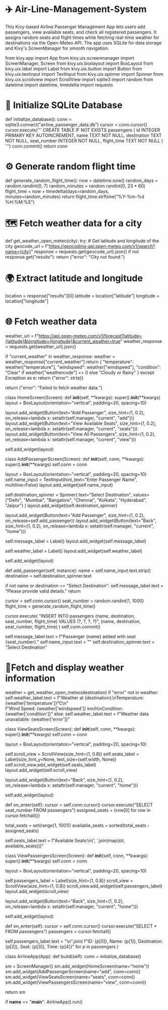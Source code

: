 # ✈️ Air-Line-Management-System
This Kivy-based Airline Passenger Management App lets users add passengers, view available seats, and check all registered passengers. It assigns random seats and flight times while fetching real-time weather for destinations via the Open-Meteo API. The app uses SQLite for data storage and Kivy's ScreenManager for smooth navigation.

from kivy.app import App
from kivy.uix.screenmanager import ScreenManager, Screen
from kivy.uix.boxlayout import BoxLayout
from kivy.uix.label import Label
from kivy.uix.button import Button
from kivy.uix.textinput import TextInput
from kivy.uix.spinner import Spinner
from kivy.uix.scrollview import ScrollView
import sqlite3
import random
from datetime import datetime, timedelta
import requests


# 📃 Initialize SQLite Database
def initialize_database():
    conn = sqlite3.connect("airline_passenger_data.db")
    cursor = conn.cursor()
    cursor.execute('''
        CREATE TABLE IF NOT EXISTS passengers (
            id INTEGER PRIMARY KEY AUTOINCREMENT,
            name TEXT NOT NULL,
            destination TEXT NOT NULL,
            seat_number INTEGER NOT NULL,
            flight_time TEXT NOT NULL
        )
    ''')
    conn.commit()
    return conn


# ⚙️ Generate random flight time
def generate_random_flight_time():
    now = datetime.now()
    random_days = random.randint(0, 7)
    random_minutes = random.randint(0, 23 * 60)
    flight_time = now + timedelta(days=random_days, minutes=random_minutes)
    return flight_time.strftime("%Y-%m-%d %H:%M:%S")


# 🗺 Fetch weather data for a city
def get_weather_open_meteo(city):
    try:
        # Get latitude and longitude of the city
        geocode_url = f"https://geocoding-api.open-meteo.com/v1/search?name={city}"
        response = requests.get(geocode_url).json()
        if not response.get("results"):
            return {"error": "City not found."}

# 🌍 Extract latitude and longitude
location = response["results"][0]
latitude = location["latitude"]
longitude = location["longitude"]

# 🌐 Fetch weather data
  weather_url = f"https://api.open-meteo.com/v1/forecast?latitude={latitude}&longitude={longitude}&current_weather=true"
  weather_response = requests.get(weather_url).json()

   if "current_weather" in weather_response:
            weather = weather_response["current_weather"]
            return {
                "temperature": weather["temperature"],
                "windspeed": weather["windspeed"],
                "condition": "Clear" if weather["weathercode"] == 0 else "Cloudy or Rainy"
            }
    except Exception as e:
        return {"error": str(e)}

  return {"error": "Failed to fetch weather data."}


class HomeScreen(Screen):
    def __init__(self, **kwargs):
        super().__init__(**kwargs)
        layout = BoxLayout(orientation="vertical", padding=20, spacing=10)

  layout.add_widget(Button(text="Add Passenger", size_hint=(1, 0.2), on_release=lambda x: setattr(self.manager, "current", "add")))
        layout.add_widget(Button(text="View Available Seats", size_hint=(1, 0.2), on_release=lambda x: setattr(self.manager, "current", "seats")))
        layout.add_widget(Button(text="View All Passengers", size_hint=(1, 0.2), on_release=lambda x: setattr(self.manager, "current", "view")))

  self.add_widget(layout)


class AddPassengerScreen(Screen):
    def __init__(self, conn, **kwargs):
        super().__init__(**kwargs)
        self.conn = conn

  layout = BoxLayout(orientation="vertical", padding=20, spacing=10)
      self.name_input = TextInput(hint_text="Enter Passenger Name", multiline=False)
        layout.add_widget(self.name_input)

  self.destination_spinner = Spinner(
            text="Select Destination",
            values=("Delhi", "Mumbai", "Bangalore", "Chennai", "Kolkata", "Hyderabad", "Jaipur")
        )
        layout.add_widget(self.destination_spinner)

  layout.add_widget(Button(text="Add Passenger", size_hint=(1, 0.2), on_release=self.add_passenger))
  layout.add_widget(Button(text="Back", size_hint=(1, 0.2), on_release=lambda x: setattr(self.manager, "current", "home")))

  self.message_label = Label()
  layout.add_widget(self.message_label)

  self.weather_label = Label()
  layout.add_widget(self.weather_label)

  self.add_widget(layout)

  def add_passenger(self, instance):
        name = self.name_input.text.strip()
        destination = self.destination_spinner.text

  if not name or destination == "Select Destination":
            self.message_label.text = "Please provide valid details."
            return

  cursor = self.conn.cursor()
        seat_number = random.randint(1, 1000)
        flight_time = generate_random_flight_time()

  cursor.execute(
            "INSERT INTO passengers (name, destination, seat_number, flight_time) VALUES (?, ?, ?, ?)",
            (name, destination, seat_number, flight_time)
        )
        self.conn.commit()

   self.message_label.text = f"Passenger {name} added with seat {seat_number}."
        self.name_input.text = ""
        self.destination_spinner.text = "Select Destination"

  # 💈Fetch and display weather information
   weather = get_weather_open_meteo(destination)
        if "error" not in weather:
            self.weather_label.text = f"Weather at {destination}:\nTemperature: {weather['temperature']}°C\n" \
                                       f"Wind Speed: {weather['windspeed']} km/h\nCondition: {weather['condition']}"
        else:
            self.weather_label.text = f"Weather data unavailable: {weather['error']}"


class ViewSeatsScreen(Screen):
    def __init__(self, conn, **kwargs):
        super().__init__(**kwargs)
        self.conn = conn

  layout = BoxLayout(orientation="vertical", padding=20, spacing=10)

   self.scroll_view = ScrollView(size_hint=(1, 0.8))
        self.seats_label = Label(size_hint_y=None, text_size=(self.width, None))
        self.scroll_view.add_widget(self.seats_label)
        layout.add_widget(self.scroll_view)

  layout.add_widget(Button(text="Back", size_hint=(1, 0.2), on_release=lambda x: setattr(self.manager, "current", "home")))

   self.add_widget(layout)

def on_enter(self):
        cursor = self.conn.cursor()
        cursor.execute("SELECT seat_number FROM passengers")
        assigned_seats = {row[0] for row in cursor.fetchall()}

  total_seats = set(range(1, 1001))
        available_seats = sorted(total_seats - assigned_seats)

   self.seats_label.text = f"Available Seats:\n{', '.join(map(str, available_seats))}"


class ViewPassengersScreen(Screen):
    def __init__(self, conn, **kwargs):
        super().__init__(**kwargs)
        self.conn = conn

  layout = BoxLayout(orientation="vertical", padding=20, spacing=10)

  self.passengers_label = Label(size_hint=(1, 0.8))
        scroll_view = ScrollView(size_hint=(1, 0.8))
        scroll_view.add_widget(self.passengers_label)
        layout.add_widget(scroll_view)

  layout.add_widget(Button(text="Back", size_hint=(1, 0.2), on_release=lambda x: setattr(self.manager, "current", "home")))

  self.add_widget(layout)

  def on_enter(self):
        cursor = self.conn.cursor()
        cursor.execute("SELECT * FROM passengers")
        passengers = cursor.fetchall()

  self.passengers_label.text = "\n".join(
            f"ID: {p[0]}, Name: {p[1]}, Destination: {p[2]}, Seat: {p[3]}, Time: {p[4]}" for p in passengers
        )


class AirlineApp(App):
    def build(self):
        conn = initialize_database()

  sm = ScreenManager()
        sm.add_widget(HomeScreen(name="home"))
        sm.add_widget(AddPassengerScreen(name="add", conn=conn))
        sm.add_widget(ViewSeatsScreen(name="seats", conn=conn))
        sm.add_widget(ViewPassengersScreen(name="view", conn=conn))

  return sm


if __name__ == "__main__":
    AirlineApp().run()
    
